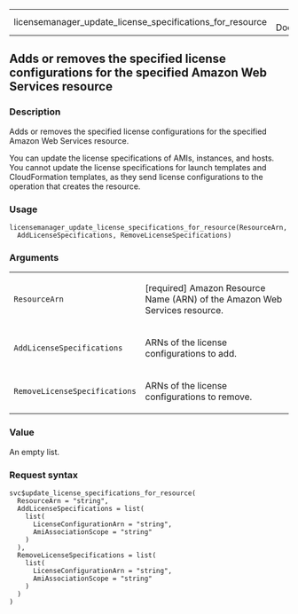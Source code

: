 <table style="width: 100%;">
<tbody>
<tr class="odd">
<td>licensemanager_update_license_specifications_for_resource</td>
<td style="text-align: right;">R Documentation</td>
</tr>
</tbody>
</table>

## Adds or removes the specified license configurations for the specified Amazon Web Services resource

### Description

Adds or removes the specified license configurations for the specified
Amazon Web Services resource.

You can update the license specifications of AMIs, instances, and hosts.
You cannot update the license specifications for launch templates and
CloudFormation templates, as they send license configurations to the
operation that creates the resource.

### Usage

    licensemanager_update_license_specifications_for_resource(ResourceArn,
      AddLicenseSpecifications, RemoveLicenseSpecifications)

### Arguments

<table>
<colgroup>
<col style="width: 35%" />
<col style="width: 65%" />
</colgroup>
<tbody>
<tr class="odd">
<td><code
id="licensemanager_update_license_specifications_for_resource_:_ResourceArn">ResourceArn</code></td>
<td><p>[required] Amazon Resource Name (ARN) of the Amazon Web Services
resource.</p></td>
</tr>
<tr class="even">
<td><code
id="licensemanager_update_license_specifications_for_resource_:_AddLicenseSpecifications">AddLicenseSpecifications</code></td>
<td><p>ARNs of the license configurations to add.</p></td>
</tr>
<tr class="odd">
<td><code
id="licensemanager_update_license_specifications_for_resource_:_RemoveLicenseSpecifications">RemoveLicenseSpecifications</code></td>
<td><p>ARNs of the license configurations to remove.</p></td>
</tr>
</tbody>
</table>

### Value

An empty list.

### Request syntax

    svc$update_license_specifications_for_resource(
      ResourceArn = "string",
      AddLicenseSpecifications = list(
        list(
          LicenseConfigurationArn = "string",
          AmiAssociationScope = "string"
        )
      ),
      RemoveLicenseSpecifications = list(
        list(
          LicenseConfigurationArn = "string",
          AmiAssociationScope = "string"
        )
      )
    )
